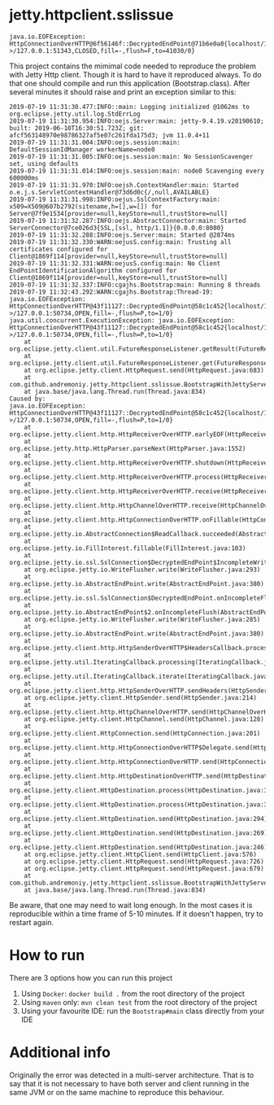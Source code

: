 # jetty.httpclient.sslissue

```
java.io.EOFException: HttpConnectionOverHTTP@6f56146f::DecryptedEndPoint@71b6e0a0{localhost/127.0.0.1:55556<->/127.0.0.1:51343,CLOSED,fill=-,flush=F,to=41030/0}
```

This project contains the mimimal code needed to reproduce the problem with Jetty Http client. Though it is hard to have it reproduced always. To do that one should compile and run this application (Bootstrap.class). After several minutes it should raise and print an exception similar to this:

```
2019-07-19 11:31:30.477:INFO::main: Logging initialized @1062ms to org.eclipse.jetty.util.log.StdErrLog
2019-07-19 11:31:30.954:INFO:oejs.Server:main: jetty-9.4.19.v20190610; built: 2019-06-10T16:30:51.723Z; git: afcf563148970e98786327af5e07c261fda175d3; jvm 11.0.4+11
2019-07-19 11:31:31.004:INFO:oejs.session:main: DefaultSessionIdManager workerName=node0
2019-07-19 11:31:31.005:INFO:oejs.session:main: No SessionScavenger set, using defaults
2019-07-19 11:31:31.014:INFO:oejs.session:main: node0 Scavenging every 600000ms
2019-07-19 11:31:31.970:INFO:oejsh.ContextHandler:main: Started o.e.j.s.ServletContextHandler@73d6d0c{/,null,AVAILABLE}
2019-07-19 11:31:31.998:INFO:oejus.SslContextFactory:main: x509=X509@607b2792(sitename,h=[],w=[]) for Server@7f9e1534[provider=null,keyStore=null,trustStore=null]
2019-07-19 11:31:32.287:INFO:oejs.AbstractConnector:main: Started ServerConnector@7ce026d3{SSL,[ssl, http/1.1]}{0.0.0.0:8080}
2019-07-19 11:31:32.288:INFO:oejs.Server:main: Started @2874ms
2019-07-19 11:31:32.330:WARN:oejusS.config:main: Trusting all certificates configured for Client@1869f114[provider=null,keyStore=null,trustStore=null]
2019-07-19 11:31:32.331:WARN:oejusS.config:main: No Client EndPointIdentificationAlgorithm configured for Client@1869f114[provider=null,keyStore=null,trustStore=null]
2019-07-19 11:31:32.337:INFO:cgajhs.Bootstrap:main: Running 8 threads
2019-07-19 11:32:43.292:WARN:cgajhs.Bootstrap:Thread-19: java.io.EOFException: HttpConnectionOverHTTP@43f11127::DecryptedEndPoint@58c1c452{localhost/127.0.0.1:8080<->/127.0.0.1:50734,OPEN,fill=-,flush=P,to=1/0}
java.util.concurrent.ExecutionException: java.io.EOFException: HttpConnectionOverHTTP@43f11127::DecryptedEndPoint@58c1c452{localhost/127.0.0.1:8080<->/127.0.0.1:50734,OPEN,fill=-,flush=P,to=1/0}
	at org.eclipse.jetty.client.util.FutureResponseListener.getResult(FutureResponseListener.java:118)
	at org.eclipse.jetty.client.util.FutureResponseListener.get(FutureResponseListener.java:101)
	at org.eclipse.jetty.client.HttpRequest.send(HttpRequest.java:683)
	at com.github.andremoniy.jetty.httpclient.sslissue.BootstrapWithJettyServer.lambda$main$1(Bootstrap.java:60)
	at java.base/java.lang.Thread.run(Thread.java:834)
Caused by: 
java.io.EOFException: HttpConnectionOverHTTP@43f11127::DecryptedEndPoint@58c1c452{localhost/127.0.0.1:8080<->/127.0.0.1:50734,OPEN,fill=-,flush=P,to=1/0}
	at org.eclipse.jetty.client.http.HttpReceiverOverHTTP.earlyEOF(HttpReceiverOverHTTP.java:338)
	at org.eclipse.jetty.http.HttpParser.parseNext(HttpParser.java:1552)
	at org.eclipse.jetty.client.http.HttpReceiverOverHTTP.shutdown(HttpReceiverOverHTTP.java:209)
	at org.eclipse.jetty.client.http.HttpReceiverOverHTTP.process(HttpReceiverOverHTTP.java:147)
	at org.eclipse.jetty.client.http.HttpReceiverOverHTTP.receive(HttpReceiverOverHTTP.java:73)
	at org.eclipse.jetty.client.http.HttpChannelOverHTTP.receive(HttpChannelOverHTTP.java:133)
	at org.eclipse.jetty.client.http.HttpConnectionOverHTTP.onFillable(HttpConnectionOverHTTP.java:155)
	at org.eclipse.jetty.io.AbstractConnection$ReadCallback.succeeded(AbstractConnection.java:305)
	at org.eclipse.jetty.io.FillInterest.fillable(FillInterest.java:103)
	at org.eclipse.jetty.io.ssl.SslConnection$DecryptedEndPoint$IncompleteWriteCallback.succeeded(SslConnection.java:1309)
	at org.eclipse.jetty.io.WriteFlusher.write(WriteFlusher.java:293)
	at org.eclipse.jetty.io.AbstractEndPoint.write(AbstractEndPoint.java:380)
	at org.eclipse.jetty.io.ssl.SslConnection$DecryptedEndPoint.onIncompleteFlush(SslConnection.java:1068)
	at org.eclipse.jetty.io.AbstractEndPoint$2.onIncompleteFlush(AbstractEndPoint.java:54)
	at org.eclipse.jetty.io.WriteFlusher.write(WriteFlusher.java:285)
	at org.eclipse.jetty.io.AbstractEndPoint.write(AbstractEndPoint.java:380)
	at org.eclipse.jetty.client.http.HttpSenderOverHTTP$HeadersCallback.process(HttpSenderOverHTTP.java:268)
	at org.eclipse.jetty.util.IteratingCallback.processing(IteratingCallback.java:241)
	at org.eclipse.jetty.util.IteratingCallback.iterate(IteratingCallback.java:224)
	at org.eclipse.jetty.client.http.HttpSenderOverHTTP.sendHeaders(HttpSenderOverHTTP.java:62)
	at org.eclipse.jetty.client.HttpSender.send(HttpSender.java:214)
	at org.eclipse.jetty.client.http.HttpChannelOverHTTP.send(HttpChannelOverHTTP.java:85)
	at org.eclipse.jetty.client.HttpChannel.send(HttpChannel.java:128)
	at org.eclipse.jetty.client.HttpConnection.send(HttpConnection.java:201)
	at org.eclipse.jetty.client.http.HttpConnectionOverHTTP$Delegate.send(HttpConnectionOverHTTP.java:255)
	at org.eclipse.jetty.client.http.HttpConnectionOverHTTP.send(HttpConnectionOverHTTP.java:122)
	at org.eclipse.jetty.client.http.HttpDestinationOverHTTP.send(HttpDestinationOverHTTP.java:38)
	at org.eclipse.jetty.client.HttpDestination.process(HttpDestination.java:346)
	at org.eclipse.jetty.client.HttpDestination.process(HttpDestination.java:304)
	at org.eclipse.jetty.client.HttpDestination.send(HttpDestination.java:294)
	at org.eclipse.jetty.client.HttpDestination.send(HttpDestination.java:269)
	at org.eclipse.jetty.client.HttpDestination.send(HttpDestination.java:246)
	at org.eclipse.jetty.client.HttpClient.send(HttpClient.java:576)
	at org.eclipse.jetty.client.HttpRequest.send(HttpRequest.java:726)
	at org.eclipse.jetty.client.HttpRequest.send(HttpRequest.java:679)
	at com.github.andremoniy.jetty.httpclient.sslissue.BootstrapWithJettyServer.lambda$main$1(Bootstrap.java:60)
	at java.base/java.lang.Thread.run(Thread.java:834)

```


Be aware, that one may need to wait long enough. In the most cases it is reproducible within a time frame of 5-10 minutes. If it doesn't happen, try to restart again.

# How to run
There are 3 options how you can run this project

1. Using `Docker`: `docker build .` from the root directory of the project
2. Using `maven` only: `mvn clean test` from the root directory of the project
3. Using your favourite IDE: run the `Bootstrap#main` class directly from your IDE

# Additional info

Originally the error was detected in a multi-server architecture. That is to say that it is not necessary to have both server and client running in the same JVM or on the same machine to reproduce this behaviour.
